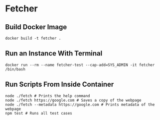 # Fetcher

## Build Docker Image

```
docker build -t fetcher .
```

## Run an Instance With Terminal

```
docker run --rm --name fetcher-test --cap-add=SYS_ADMIN -it fetcher /bin/bash
```

## Run Scripts From Inside Container

```
node ./fetch # Prints the help command
node ./fetch https://google.com # Saves a copy of the webpage
node ./fetch --metadata https://google.com # Prints metadata of the webpage
npm test # Runs all test cases
```
